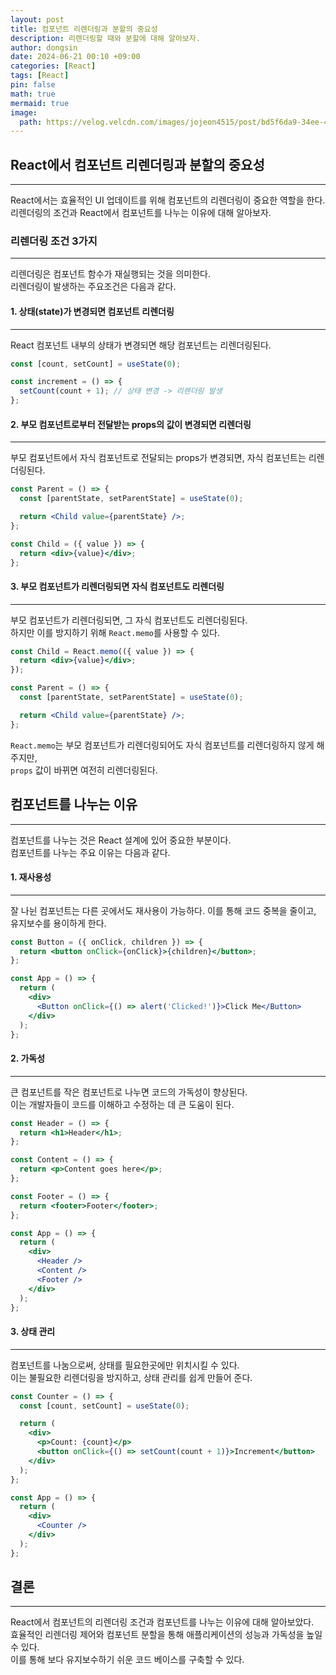 ```yaml
---
layout: post
title: 컴포넌트 리렌더링과 분할의 중요성
description: 리렌더링할 때와 분할에 대해 알아보자.
author: dongsin
date: 2024-06-21 00:10 +09:00
categories: [React]
tags: [React]
pin: false
math: true
mermaid: true
image:
  path: https://velog.velcdn.com/images/jojeon4515/post/bd5f6da9-34ee-4f04-8afb-bb853341fb6f/image.png
---
```


## React에서 컴포넌트 리렌더링과 분할의 중요성
----
React에서는 효율적인 UI 업데이트를 위해 컴포넌트의 리렌더링이 중요한 역할을 한다. <br />
리렌더링의 조건과 React에서 컴포넌트를 나누는 이유에 대해 알아보자. <br />

### 리렌더링 조건 3가지
---
리렌더링은 컴포넌트 함수가 재실행되는 것을 의미한다.<br />
리렌더링이 발생하는 주요조건은 다음과 같다.

#### 1. 상태(state)가 변경되면 컴포넌트 리렌더링
---
React 컴포넌트 내부의 상태가 변경되면 해당 컴포넌트는 리렌더링된다.
```jsx
const [count, setCount] = useState(0);

const increment = () => {
  setCount(count + 1); // 상태 변경 -> 리렌더링 발생
};
```

#### 2. 부모 컴포넌트로부터 전달받는 props의 값이 변경되면 리렌더링
---
부모 컴포넌트에서 자식 컴포넌트로 전달되는 props가 변경되면, 자식 컴포넌트는 리렌더링된다.
```jsx
const Parent = () => {
  const [parentState, setParentState] = useState(0);

  return <Child value={parentState} />;
};

const Child = ({ value }) => {
  return <div>{value}</div>;
};
```

#### 3. 부모 컴포넌트가 리렌더링되면 자식 컴포넌트도 리렌더링
---
부모 컴포넌트가 리렌더링되면, 그 자식 컴포넌트도 리렌더링된다. <br />
하지만 이를 방지하기 위해 `React.memo`를 사용할 수 있다. <br />

```jsx
const Child = React.memo(({ value }) => {
  return <div>{value}</div>;
});

const Parent = () => {
  const [parentState, setParentState] = useState(0);

  return <Child value={parentState} />;
};
```
`React.memo`는 부모 컴포넌트가 리렌더링되어도 자식 컴포넌트를 리렌더링하지 않게 해주지만,<br />
`props` 값이 바뀌면 여전히 리렌더링된다.<br />


## 컴포넌트를 나누는 이유
---
컴포넌트를 나누는 것은 React 설계에 있어 중요한 부분이다. <br />
컴포넌트를 나누는 주요 이유는 다음과 같다.

#### 1. 재사용성
---
잘 나뉜 컴포넌트는 다른 곳에서도 재사용이 가능하다. 이를 통해 코드 중복을 줄이고,<br />
유지보수를 용이하게 한다. <br />
```jsx
const Button = ({ onClick, children }) => {
  return <button onClick={onClick}>{children}</button>;
};

const App = () => {
  return (
    <div>
      <Button onClick={() => alert('Clicked!')}>Click Me</Button>
    </div>
  );
};
```

#### 2. 가독성
---
큰 컴포넌트를 작은 컴포넌트로 나누면 코드의 가독성이 향상된다. <br />
이는 개발자들이 코드를 이해하고 수정하는 데 큰 도움이 된다. <br />
```jsx
const Header = () => {
  return <h1>Header</h1>;
};

const Content = () => {
  return <p>Content goes here</p>;
};

const Footer = () => {
  return <footer>Footer</footer>;
};

const App = () => {
  return (
    <div>
      <Header />
      <Content />
      <Footer />
    </div>
  );
};
```

#### 3. 상태 관리
---
컴포넌트를 나눔으로써, 상태를 필요한곳에만 위치시킬 수 있다.<br />
이는 불필요한 리렌더링을 방지하고, 상태 관리를 쉽게 만들어 준다.<br />
```jsx
const Counter = () => {
  const [count, setCount] = useState(0);

  return (
    <div>
      <p>Count: {count}</p>
      <button onClick={() => setCount(count + 1)}>Increment</button>
    </div>
  );
};

const App = () => {
  return (
    <div>
      <Counter />
    </div>
  );
};
```

## 결론
---
React에서 컴포넌트의 리렌더링 조건과 컴포넌트를 나누는 이유에 대해 알아보았다. <br />
효율적인 리렌더링 제어와 컴포넌트 분할을 통해 애플리케이션의 성능과 가독성을 높일 수 있다. <br />
이를 통해 보다 유지보수하기 쉬운 코드 베이스를 구축할 수 있다. <br />